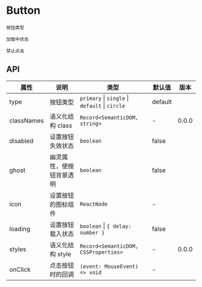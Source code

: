 # Button

<code src="./demo/basic.tsx">按钮类型</code>

<code src="./demo/loading-button.tsx">加载中状态</code>

<code src="./demo/disabled.tsx">禁止点击</code>

## API

| 属性       | 说明                     | 类型                                           | 默认值  | 版本  |
| ---------- | ------------------------ | ---------------------------------------------- | ------- | ----- |
| type       | 按钮类型                 | `primary` \| `single` \| `default` \| `circle` | default |       |
| classNames | 语义化结构 class         | `Record<SemanticDOM, string>`                  | -       | 0.0.0 |
| disabled   | 设置按钮失效状态         | `boolean`                                      | false   |       |
| ghost      | 幽灵属性，使按钮背景透明 | `boolean`                                      | false   |       |
| icon       | 设置按钮的图标组件       | `ReactNode`                                    | -       |       |
| loading    | 设置按钮载入状态         | `boolean` \| `{ delay: number }`               | false   |       |
| styles     | 语义化结构 style         | `Record<SemanticDOM, CSSProperties>`           | -       | 0.0.0 |
| onClick    | 点击按钮时的回调         | `(event: MouseEvent) => void`                  | -       |       |
